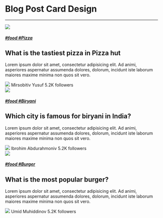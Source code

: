 <!DOCTYPE html>
<html lang="en">
<head>
    <meta charset="UTF-8">
    <title>Blog Cards</title>
    <link rel="stylesheet" href="index.css">
</head>
<body>
<div class="container">
    <h1 class="page-title">Blog Post Card Design</h1>
    <hr>
    <div class="cards">
        <div class="card1">
            <img src="img_1.png" class="top-image">
            <a href="http://pizza.com"><h5>#food #Pizza</h5></a>
            <h2>What is the tastiest pizza in Pizza hut</h2>
            <p>Lorem ipsum dolor sit amet, consectetur adipisicing elit. Ad animi, asperiores aspernatur assumenda
                dolores, dolorum, incidunt iste laborum maiores maxime minima non quos sit vero.</p>
            <div class="author-info">
                <img src="young-bearded-man-with-striped-shirt_273609-5677.avif" class="image">
                <a class="a">Mirsobitiv Yusuf</a>
                <a class="a1">5.2K followers</a>
            </div>
        </div>
        <div class="card2">
            <img src="images.jpg" class="top-image">
            <a href="http://food.com"><h5>#food #Biryani</h5></a>
            <h2>Which city is famous for biryani in India?</h2>
            <p>Lorem ipsum dolor sit amet, consectetur adipisicing elit. Ad animi, asperiores aspernatur assumenda
                dolores, dolorum, incidunt iste laborum maiores maxime minima non quos sit vero.</p>
            <div class="author-info">
                <img src="man-looking-attractive.webp" class="image">
                <a class="a">Ibrohim Abdurahmoniv</a>
                <a class="a2">5.2K followers</a>
            </div>
        </div>
        <div class="card3">
            <img src="photo0jpg.jpg" class="top-image">
            <a href="http://burger.com"><h5>#food #Burger</h5></a>
            <h2>What is the most popular burger?</h2>
            <p>Lorem ipsum dolor sit amet, consectetur adipisicing elit. Ad animi, asperiores aspernatur assumenda
                dolores, dolorum, incidunt iste laborum maiores maxime minima non quos sit vero.</p>
            <div class="author-info">
                <img src="360_F_396167959_aAhZiGlJoeXOBHivMvaO0Aloxvhg3eVT.jpg" class="image">
                <a class="a">Umid Muhiddinov</a>
                <a class="a1">5.2K followers</a>
            </div>
        </div>
    </div>
</div>
</body>
</html>

